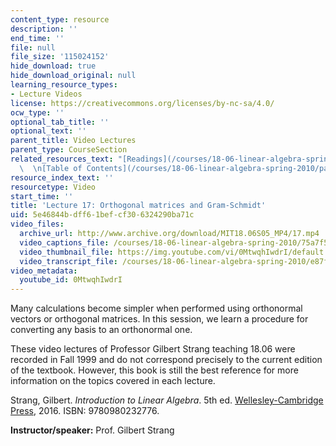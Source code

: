 ```yaml
---
content_type: resource
description: ''
end_time: ''
file: null
file_size: '115024152'
hide_download: true
hide_download_original: null
learning_resource_types:
- Lecture Videos
license: https://creativecommons.org/licenses/by-nc-sa/4.0/
ocw_type: ''
optional_tab_title: ''
optional_text: ''
parent_title: Video Lectures
parent_type: CourseSection
related_resources_text: "[Readings](/courses/18-06-linear-algebra-spring-2010/pages/readings)\
  \  \n[Table of Contents](/courses/18-06-linear-algebra-spring-2010/pages/readings#Table_of_Contents)"
resource_index_text: ''
resourcetype: Video
start_time: ''
title: 'Lecture 17: Orthogonal matrices and Gram-Schmidt'
uid: 5e46844b-dff6-1bef-cf30-6324290ba71c
video_files:
  archive_url: http://www.archive.org/download/MIT18.06S05_MP4/17.mp4
  video_captions_file: /courses/18-06-linear-algebra-spring-2010/75a7f53f38bc5968bce3a16f1899fb06_0MtwqhIwdrI.vtt
  video_thumbnail_file: https://img.youtube.com/vi/0MtwqhIwdrI/default.jpg
  video_transcript_file: /courses/18-06-linear-algebra-spring-2010/e87f2914b2eb2f53e38688040c04b9b1_0MtwqhIwdrI.pdf
video_metadata:
  youtube_id: 0MtwqhIwdrI
---
```


Many calculations become simpler when performed using orthonormal vectors or orthogonal matrices. In this session, we learn a procedure for converting any basis to an orthonormal one.

These video lectures of Professor Gilbert Strang teaching 18.06 were recorded in Fall 1999 and do not correspond precisely to the current edition of the textbook. However, this book is still the best reference for more information on the topics covered in each lecture.

Strang, Gilbert. _Introduction to Linear Algebra_. 5th ed. [Wellesley-Cambridge Press](http://www.wellesleycambridge.com/), 2016. ISBN: 9780980232776.

**Instructor/speaker:** Prof. Gilbert Strang

